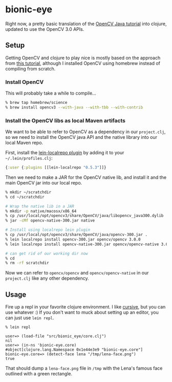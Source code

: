 # bionic-eye

Right now, a pretty basic translation of the [OpenCV Java tutorial][opencv-java-tutorial]
into clojure, updated to use the OpenCV 3.0 APIs.  

## Setup

Getting OpenCV and clojure to play nice is mostly based on the approach from 
[this tutorial][opencv-clojure-tutorial], although I installed OpenCV using homebrew
instead of compiling from scratch.

### Install OpenCV
This will probably take a while to compile...

```bash
% brew tap homebrew/science
% brew install opencv3 --with-java --with-tbb --with-contrib
```

### Install the OpenCV libs as local Maven artifacts
We want to be able to refer to OpenCV as a dependency in our `project.clj`, so we
need to install the OpenCV java API and the native library into our local Maven repo.

First, install the [lein-localrepo plugin][lein-localrepo] by adding it to your `~/.lein/profiles.clj`:

```clojure
{:user {:plugins [[lein-localrepo "0.5.3"]]}
```

Then we need to make a JAR for the OpenCV native lib, and install it and the main OpenCV
jar into our local repo.
```bash
% mkdir ~/scratchdir
% cd ~/scratchdir

# Wrap the native lib in a JAR
% mkdir -p native/macosx/x86_64
% cp /usr/local/opt/opencv3/share/OpenCV/java/libopencv_java300.dylib ./native/macosx/x86_64
% jar -cMf opencv-native-300.jar native

# Install using localrepo lein plugin
% cp /usr/local/opt/opencv3/share/OpenCV/java/opencv-300.jar .
% lein localrepo install opencv-300.jar opencv/opencv 3.0.0
% lein localrepo install opencv-native-300.jar opencv/opencv-native 3.0.0

# can get rid of our working dir now
% cd
% rm -rf scratchdir
```

Now we can refer to `opencv/opencv` and `opencv/opencv-native` in our `project.clj` like
any other dependency.

## Usage
Fire up a repl in your favorite clojure environment.  I like [cursive][cursive-clojure], but
you can use whatever :) If you don't want to muck about setting up an editor, you can just use
`lein repl`.

```
% lein repl

user=> (load-file "src/bionic_eye/core.clj")
nil
user=> (in-ns 'bionic-eye.core)
#object[clojure.lang.Namespace 0x1e44e3e9 "bionic-eye.core"]
bionic-eye.core=> (detect-face lena "/tmp/lena-face.png")
true
```

That should dump a `lena-face.png` file in `/tmp` with the Lena's famous face outlined
with a green rectangle.

[opencv-java-tutorial]: http://docs.opencv.org/2.4/doc/tutorials/introduction/desktop_java/java_dev_intro.html
[opencv-clojure-tutorial]: http://docs.opencv.org/2.4/doc/tutorials/introduction/clojure_dev_intro/clojure_dev_intro.html
[lein-localrepo]: https://github.com/kumarshantanu/lein-localrepo
[cursive-clojure]: https://cursiveclojure.com/
